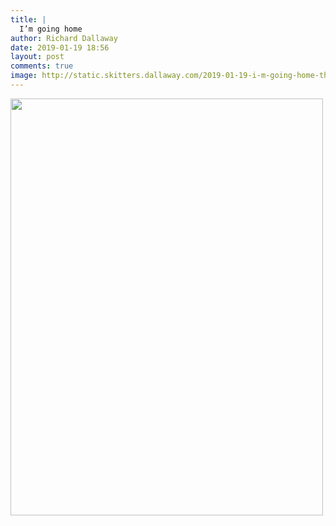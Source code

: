 ```yaml
---
title: |
  I’m going home
author: Richard Dallaway
date: 2019-01-19 18:56
layout: post
comments: true
image: http://static.skitters.dallaway.com/2019-01-19-i-m-going-home-thumb-1-IMG_7423.jpg
---
```


<div>
        <a href="http://static.skitters.dallaway.com/2019-01-19-i-m-going-home-fullsize-1-IMG_7423.jpg">
          <img src="http://static.skitters.dallaway.com/2019-01-19-i-m-going-home-thumb-1-IMG_7423.jpg" width="500" height="667"/>
        </a>
      </div>



  

      